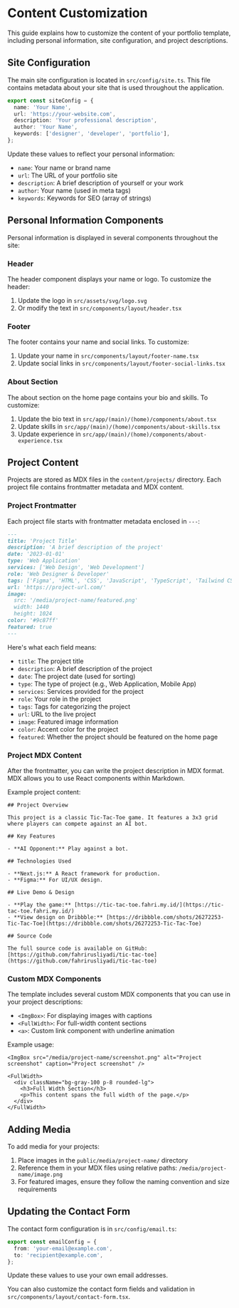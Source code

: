 # Content Customization

This guide explains how to customize the content of your portfolio template, including personal information, site configuration, and project descriptions.

## Site Configuration

The main site configuration is located in `src/config/site.ts`. This file contains metadata about your site that is used throughout the application.

```typescript
export const siteConfig = {
  name: 'Your Name',
  url: 'https://your-website.com',
  description: 'Your professional description',
  author: 'Your Name',
  keywords: ['designer', 'developer', 'portfolio'],
};
```

Update these values to reflect your personal information:

- `name`: Your name or brand name
- `url`: The URL of your portfolio site
- `description`: A brief description of yourself or your work
- `author`: Your name (used in meta tags)
- `keywords`: Keywords for SEO (array of strings)

## Personal Information Components

Personal information is displayed in several components throughout the site:

### Header

The header component displays your name or logo. To customize the header:

1. Update the logo in `src/assets/svg/logo.svg`
2. Or modify the text in `src/components/layout/header.tsx`

### Footer

The footer contains your name and social links. To customize:

1. Update your name in `src/components/layout/footer-name.tsx`
2. Update social links in `src/components/layout/footer-social-links.tsx`

### About Section

The about section on the home page contains your bio and skills. To customize:

1. Update the bio text in `src/app/(main)/(home)/components/about.tsx`
2. Update skills in `src/app/(main)/(home)/components/about-skills.tsx`
3. Update experience in `src/app/(main)/(home)/components/about-experience.tsx`

## Project Content

Projects are stored as MDX files in the `content/projects/` directory. Each project file contains frontmatter metadata and MDX content.

### Project Frontmatter

Each project file starts with frontmatter metadata enclosed in `---`:

```md
---
title: 'Project Title'
description: 'A brief description of the project'
date: '2023-01-01'
type: 'Web Application'
services: ['Web Design', 'Web Development']
role: 'Web Designer & Developer'
tags: ['Figma', 'HTML', 'CSS', 'JavaScript', 'TypeScript', 'Tailwind CSS', 'React', 'Next.js']
url: 'https://project-url.com/'
image:
  src: '/media/project-name/featured.png'
  width: 1440
  height: 1024
color: '#9c87ff'
featured: true
---
```

Here's what each field means:

- `title`: The project title
- `description`: A brief description of the project
- `date`: The project date (used for sorting)
- `type`: The type of project (e.g., Web Application, Mobile App)
- `services`: Services provided for the project
- `role`: Your role in the project
- `tags`: Tags for categorizing the project
- `url`: URL to the live project
- `image`: Featured image information
- `color`: Accent color for the project
- `featured`: Whether the project should be featured on the home page

### Project MDX Content

After the frontmatter, you can write the project description in MDX format. MDX allows you to use React components within Markdown.

Example project content:

```mdx
## Project Overview

This project is a classic Tic-Tac-Toe game. It features a 3x3 grid where players can compete against an AI bot.

## Key Features

- **AI Opponent:** Play against a bot.

## Technologies Used

- **Next.js:** A React framework for production.
- **Figma:** For UI/UX design.

## Live Demo & Design

- **Play the game:** [https://tic-tac-toe.fahri.my.id/](https://tic-tac-toe.fahri.my.id/)
- **View design on Dribbble:** [https://dribbble.com/shots/26272253-Tic-Tac-Toe](https://dribbble.com/shots/26272253-Tic-Tac-Toe)

## Source Code

The full source code is available on GitHub: [https://github.com/fahrirusliyadi/tic-tac-toe](https://github.com/fahrirusliyadi/tic-tac-toe)
```

### Custom MDX Components

The template includes several custom MDX components that you can use in your project descriptions:

- `<ImgBox>`: For displaying images with captions
- `<FullWidth>`: For full-width content sections
- `<a>`: Custom link component with underline animation

Example usage:

```mdx
<ImgBox src="/media/project-name/screenshot.png" alt="Project screenshot" caption="Project screenshot" />

<FullWidth>
  <div className="bg-gray-100 p-8 rounded-lg">
    <h3>Full Width Section</h3>
    <p>This content spans the full width of the page.</p>
  </div>
</FullWidth>
```

## Adding Media

To add media for your projects:

1. Place images in the `public/media/project-name/` directory
2. Reference them in your MDX files using relative paths: `/media/project-name/image.png`
3. For featured images, ensure they follow the naming convention and size requirements

## Updating the Contact Form

The contact form configuration is in `src/config/email.ts`:

```typescript
export const emailConfig = {
  from: 'your-email@example.com',
  to: 'recipient@example.com',
};
```

Update these values to use your own email addresses.

You can also customize the contact form fields and validation in `src/components/layout/contact-form.tsx`.